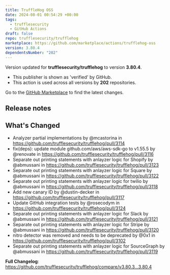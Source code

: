 ```yaml
---
title: TruffleHog OSS
date: 2024-08-01 00:54:29 +00:00
tags:
  - trufflesecurity
  - GitHub Actions
draft: false
repo: trufflesecurity/trufflehog
marketplace: https://github.com/marketplace/actions/trufflehog-oss
version: 3.80.4
dependentsNumber: "202"
---
```



Version updated for **trufflesecurity/trufflehog** to version **3.80.4**.
- This publisher is shown as 'verified' by GitHub.
- This action is used across all versions by **202** repositories.

Go to the [GitHub Marketplace](https://github.com/marketplace/actions/trufflehog-oss) to find the latest changes.

## Release notes

## What's Changed
* Analyzer partial implementations by @mcastorina in https://github.com/trufflesecurity/trufflehog/pull/3114
* fix(deps): update module github.com/aws/aws-sdk-go to v1.55.5 by @renovate in https://github.com/trufflesecurity/trufflehog/pull/3116
* Separate out printing statements with anlayzer logic for Shopify by @abmussani in https://github.com/trufflesecurity/trufflehog/pull/3123
* Separate out printing statements with anlayzer logic for Square by @abmussani in https://github.com/trufflesecurity/trufflehog/pull/3122
* Separate out printing statements with anlayzer logic for twilio by @abmussani in https://github.com/trufflesecurity/trufflehog/pull/3118
* Add new canary ID by @dustin-decker in https://github.com/trufflesecurity/trufflehog/pull/3117
* Update GitHub integration tests by @rosecodym in https://github.com/trufflesecurity/trufflehog/pull/3124
* Separate out printing statements with anlayzer logic for Slack by @abmussani in https://github.com/trufflesecurity/trufflehog/pull/3121
* Separate out printing statements with anlayzer logic for Stripe by @abmussani in https://github.com/trufflesecurity/trufflehog/pull/3120
* nitro detector was removed and needs to be deprecated by @0x1 in https://github.com/trufflesecurity/trufflehog/pull/3102
* Separate out printing statements with anlayzer logic for SourceGraph by @abmussani in https://github.com/trufflesecurity/trufflehog/pull/3119


**Full Changelog**: https://github.com/trufflesecurity/trufflehog/compare/v3.80.3...3.80.4
